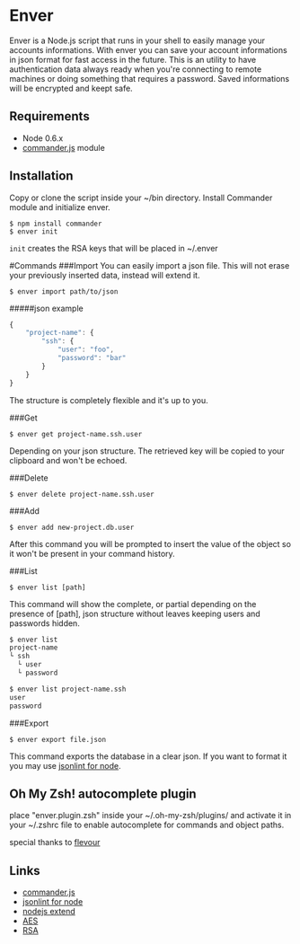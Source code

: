 
# Enver

  Enver is a Node.js script that runs in your shell to easily manage your accounts informations.
  With enver you can save your account informations in json format for fast access in the future.
  This is an utility to have authentication data always ready when you're connecting to remote machines or doing something that requires a password.
  Saved informations will be encrypted and keept safe.

## Requirements

  - Node 0.6.x
  - [commander.js](http://visionmedia.github.com/commander.js/) module    

## Installation

Copy or clone the script inside your ~/bin directory.
Install Commander module and initialize enver.

    $ npm install commander
    $ enver init

`init` creates the RSA keys that will be placed in ~/.enver

#Commands
###Import
You can easily import a json file. This will not erase your previously inserted data, instead will extend it.

    $ enver import path/to/json

#####json example

```js
{
    "project-name": {
        "ssh": {
            "user": "foo",
            "password": "bar"
        }
    }
}
```

The structure is completely flexible and it's up to you.

###Get

    $ enver get project-name.ssh.user
    
Depending on your json structure.
The retrieved key will be copied to your clipboard and won't be echoed.

###Delete

    $ enver delete project-name.ssh.user
    
###Add

    $ enver add new-project.db.user
    
After this command you will be prompted to insert the value of the object so it won't be present in your command history.

###List

    $ enver list [path]
    
This command will show the complete, or partial depending on the presence of [path], json structure without leaves keeping users and passwords hidden.

```bash
$ enver list
project-name
└ ssh
  └ user
  └ password

$ enver list project-name.ssh
user
password
```

###Export

    $ enver export file.json

This command exports the database in a clear json.
If you want to format it you may use [jsonlint for node](https://github.com/zaach/jsonlint).

## Oh My Zsh! autocomplete plugin

place "enver.plugin.zsh" inside your ~/.oh-my-zsh/plugins/ and activate it in your ~/.zshrc file to enable autocomplete for commands and object paths.

special thanks to [flevour](https://github.com/flevour)

## Links

 - [commander.js](http://visionmedia.github.com/commander.js/)
 - [jsonlint for node](https://github.com/zaach/jsonlint)
 - [nodejs extend](https://github.com/shimondoodkin/nodejs-clone-extend)
 - [AES](http://it.wikipedia.org/wiki/Advanced_Encryption_Standard)
 - [RSA](http://en.wikipedia.org/wiki/RSA_\(algorithm\))